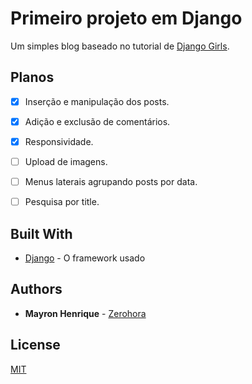 # Primeiro projeto em Django

Um simples blog baseado no tutorial de [Django Girls](https://djangogirls.org/).

## Planos

- [X] Inserção e manipulação dos posts.
- [X] Adição e exclusão de comentários.
- [X] Responsividade.
- [ ] Upload de imagens.
- [ ] Menus laterais agrupando posts por data.
- [ ] Pesquisa por title.


## Built With

* [Django](https://www.djangoproject.com) - O framework usado


## Authors

* **Mayron Henrique** - [Zerohora](https://github.com/mayronh)

## License

[MIT](https://choosealicense.com/licenses/mit/)